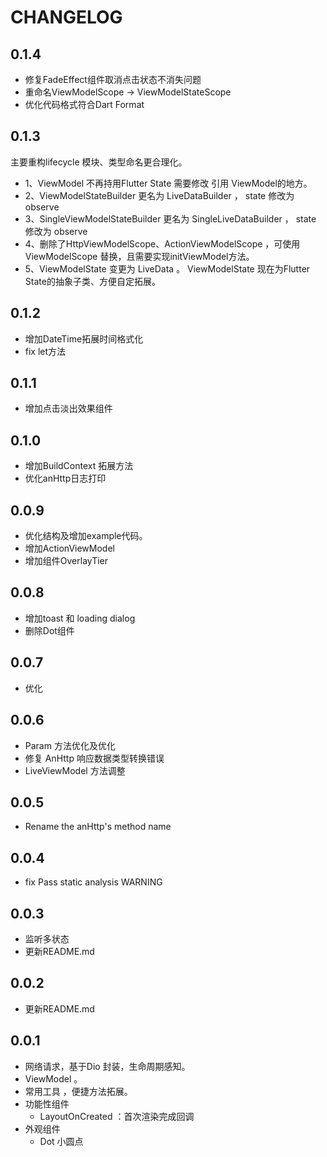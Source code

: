 # CHANGELOG

## 0.1.4
- 修复FadeEffect组件取消点击状态不消失问题
- 重命名ViewModelScope -> ViewModelStateScope
- 优化代码格式符合Dart Format

## 0.1.3
主要重构lifecycle 模块、类型命名更合理化。
- 1、ViewModel 不再持用Flutter State 需要修改 引用 ViewModel的地方。
- 2、ViewModelStateBuilder 更名为 LiveDataBuilder ， state 修改为 observe
- 3、SingleViewModelStateBuilder 更名为 SingleLiveDataBuilder ， state 修改为 observe
- 4、删除了HttpViewModelScope、ActionViewModelScope ，可使用ViewModelScope 替换，且需要实现initViewModel方法。
- 5、ViewModelState 变更为 LiveData 。  ViewModelState 现在为Flutter State的抽象子类、方便自定拓展。

## 0.1.2
- 增加DateTime拓展时间格式化
- fix let方法

## 0.1.1
- 增加点击淡出效果组件


## 0.1.0
- 增加BuildContext 拓展方法 
- 优化anHttp日志打印

## 0.0.9
- 优化结构及增加example代码。
- 增加ActionViewModel
- 增加组件OverlayTier

## 0.0.8
- 增加toast 和 loading dialog
- 删除Dot组件

## 0.0.7
- 优化

## 0.0.6
- Param 方法优化及优化
- 修复 AnHttp 响应数据类型转换错误
- LiveViewModel 方法调整

## 0.0.5
- Rename the anHttp's method name  

## 0.0.4
- fix Pass static analysis WARNING


## 0.0.3
- 监听多状态
- 更新README.md


## 0.0.2
- 更新README.md


## 0.0.1

- 网络请求，基于Dio 封装，生命周期感知。
- ViewModel 。
- 常用工具 ，便捷方法拓展。
- 功能性组件
  - LayoutOnCreated ：首次渲染完成回调
- 外观组件
  - Dot 小圆点

